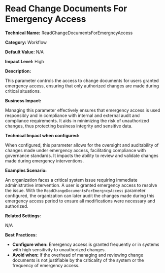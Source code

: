 # Read Change Documents For Emergency Access

**Technical Name:** ReadChangeDocumentsForEmergncyAccess

**Category:** Workflow

**Default Value:** N/A

**Impact Level:** High

**Description:** 

This parameter controls the access to change documents for users granted emergency access, ensuring that only authorized changes are made during critical situations.

**Business Impact:**

Managing this parameter effectively ensures that emergency access is used responsibly and in compliance with internal and external audit and compliance requirements. It aids in minimizing the risk of unauthorized changes, thus protecting business integrity and sensitive data.

**Technical Impact when configured:**

When configured, this parameter allows for the oversight and auditability of changes made under emergency access, facilitating compliance with governance standards. It impacts the ability to review and validate changes made during emergency interventions.

**Examples Scenario:**

An organization faces a critical system issue requiring immediate administrative intervention. A user is granted emergency access to resolve the issue. With the `ReadChangeDocumentsForEmergncyAccess` parameter configured, the organization can later audit the changes made during this emergency access period to ensure all modifications were necessary and authorized.

**Related Settings:** 

N/A

**Best Practices:** 

- **Configure when:** Emergency access is granted frequently or in systems with high sensitivity to unauthorized changes.
- **Avoid when:** If the overhead of managing and reviewing change documents is not justifiable by the criticality of the system or the frequency of emergency access.